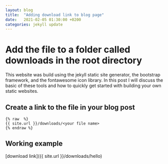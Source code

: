 ```yaml
---
layout: blog
title:  "Adding download link to blog page"
date:   2021-02-05 01:30:00 +0200
categories: jekyll update
---
```

# Add the file to a folder called downloads in the root directory
This website was build using the jekyll static site generator, the bootstrap framework, and the fontawesome icon library. In this post I will discuss the basic of these tools and how to quickly get started with building your own static websites. 

## Create a link to the file in your blog post
```
{% raw  %}
{{ site.url }}/downloads/<your file name>
{% endraw %}
```

## Working example
[download link]({{ site.url }}/downloads/hello)
